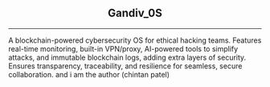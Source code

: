 <div align=center>

## Gandiv_0S

</div>

---

A blockchain-powered cybersecurity OS for ethical hacking teams. Features real-time monitoring, built-in VPN/proxy, AI-powered tools to simplify attacks, and immutable blockchain logs, adding extra layers of security. Ensures transparency, traceability, and resilience for seamless, secure collaboration.
and i am the author (chintan patel)
